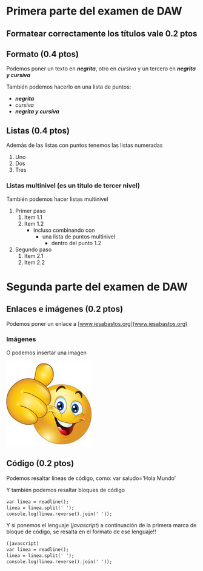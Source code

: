 # Primera parte del examen de DAW
## Formatear correctamente los títulos vale 0.2 ptos
## Formato (0.4 ptos)
Podemos poner un texto en ***negrita***, otro en _cursiva_ y un tercero en ***_negrita y cursiva_***


También podemos hacerlo en una lista de puntos:
* ***negrita***
* _cursiva_
* ***_negrita y cursiva_***

## Listas (0.4 ptos)
Además de las listas con puntos tenemos las listas numeradas
1. Uno
2. Dos
3. Tres

### Listas multinivel (es un título de tercer nivel)
También podemos hacer listas multinivel
1. Primer paso
    1. Item 1.1
    2. Item 1.2
        * Incluso combinando con
            * una lista de puntos multinivel
                * dentro del punto 1.2
2. Segundo paso
    1. Item 2.1
    2. Item 2.2

# Segunda parte del examen de DAW
## Enlaces e imágenes (0.2 ptos)
Podemos poner un enlace a [www.iesabastos.org](www.iesabastos.org)

### Imágenes
O podemos insertar una imagen

![Pulgar arriba](./pulgar_arriba.jpg)

## Código (0.2 ptos)
Podemos resaltar líneas de código, como: var saludo='Hola Mundo'

Y también podemos resaltar bloques de código

```
var linea = readline();
linea = linea.split(' ');
console.log(linea.reverse().join(' '));
```

Y si ponemos el lenguaje (_javascript_) a continuación de la primera marca de bloque de código, se resalta en el formato de ese lenguaje!!
```
(javascript)
var linea = readline();
linea = linea.split(' ');
console.log(linea.reverse().join(' '));
```